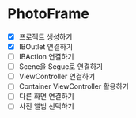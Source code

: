 # PhotoFrame

- [x] 프로젝트 생성하기
- [x] IBOutlet 연결하기
- [ ] IBAction 연결하기
- [ ] Scene을 Segue로 연결하기
- [ ] ViewController 연결하기
- [ ] Container ViewController 활용하기
- [ ] 다른 화면 연결하기
- [ ] 사진 앨범 선택하기
